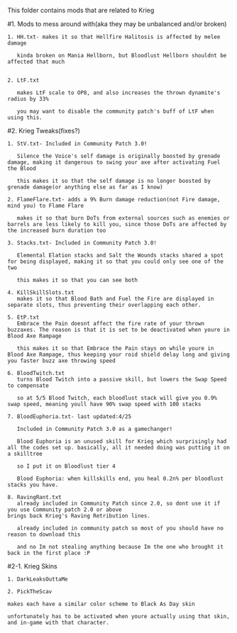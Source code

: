 
This folder contains mods that are related to Krieg

 #1. Mods to mess around with(aka they may be unbalanced and/or broken)


	1. HH.txt- makes it so that Hellfire Halitosis is affected by melee damage

	   kinda broken on Mania Hellborn, but Bloodlust Hellborn shouldnt be affected that much
		

	2. LtF.txt
	
	   makes LtF scale to OP8, and also increases the thrown dynamite's radius by 33%
	
	   you may want to disable the community patch's buff of LtF when using this.

 #2. Krieg Tweaks(fixes?)
 
 
	1. StV.txt- Included in Community Patch 3.0!
	
	   Silence the Voice's self damage is originally boosted by grenade damage, making it dangerous to swing your axe after activating Fuel the Blood
	
	   this makes it so that the self damage is no longer boosted by grenade damage(or anything else as far as I know)

	2. FlameFlare.txt- adds a 9% Burn damage reduction(not Fire damage, mind you) to Flame Flare
	
	   makes it so that burn DoTs from external sources such as enemies or barrels are less likely to kill you, since those DoTs are affected by the increased burn duration too
 
	3. Stacks.txt- Included in Community Patch 3.0!
	
	   Elemental Elation stacks and Salt the Wounds stacks shared a spot for being displayed, making it so that you could only see one of the two
	
	   this makes it so that you can see both

	4. KillSkillSlots.txt
	   makes it so that Blood Bath and Fuel the Fire are displayed in separate slots, thus preventing their overlapping each other.
 
	5. EtP.txt 
	   Embrace the Pain doesnt affect the fire rate of your thrown buzzaxes. The reason is that it is set to be deactivated when youre in Blood Axe Rampage
	
	   this makes it so that Embrace the Pain stays on while youre in Blood Axe Rampage, thus keeping your roid shield delay long and giving you faster buzz axe throwing speed
 
	6. BloodTwitch.txt 
	   turns Blood Twitch into a passive skill, but lowers the Swap Speed to compensate
	
	   so at 5/5 Blood Twitch, each bloodlust stack will give you 0.9% swap speed, meaning youll have 90% swap speed with 100 stacks
 
	7. BloodEuphoria.txt- last updated:4/25
	
	   Included in Community Patch 3.0 as a gamechanger! 

	   Blood Euphoria is an unused skill for Krieg which surprisingly had all the codes set up. basically, all it needed doing was putting it on a skilltree
	
	   so I put it on Bloodlust tier 4
	
	   Blood Euphoria: when killskills end, you heal 0.2n% per bloodlust stacks you have.
 
	8. RavingRant.txt 
	   already included in Community Patch since 2.0, so dont use it if you use Community patch 2.0 or above
	brings back Krieg's Raving Retribution lines.
	
	   already included in community patch so most of you should have no reason to download this
	
	   and no Im not stealing anything because Im the one who brought it back in the first place :P
 
 #2-1. Krieg Skins

 
	1. DarkLeaksOuttaMe
	
	2. PickTheScav
	
	makes each have a similar color scheme to Black As Day skin
	
	unfortunately has to be activated when youre actually using that skin, and in-game with that character.
